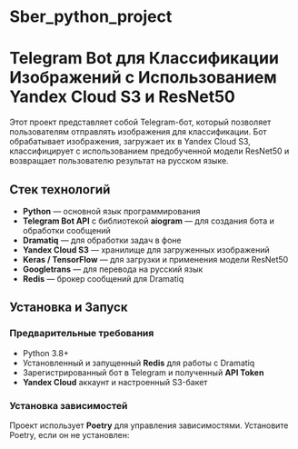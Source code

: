 # Sber_python_project
# Telegram Bot для Классификации Изображений с Использованием Yandex Cloud S3 и ResNet50

Этот проект представляет собой Telegram-бот, который позволяет пользователям отправлять изображения для классификации. Бот обрабатывает изображения, загружает их в Yandex Cloud S3, классифицирует с использованием предобученной модели ResNet50 и возвращает пользователю результат на русском языке.

## Стек технологий
- **Python** — основной язык программирования
- **Telegram Bot API** с библиотекой **aiogram** — для создания бота и обработки сообщений
- **Dramatiq** — для обработки задач в фоне
- **Yandex Cloud S3** — хранилище для загруженных изображений
- **Keras / TensorFlow** — для загрузки и применения модели ResNet50
- **Googletrans** — для перевода на русский язык
- **Redis** — брокер сообщений для Dramatiq

## Установка и Запуск

### Предварительные требования
- Python 3.8+
- Установленный и запущенный **Redis** для работы с Dramatiq
- Зарегистрированный бот в Telegram и полученный **API Token**
- **Yandex Cloud** аккаунт и настроенный S3-бакет

### Установка зависимостей
Проект использует **Poetry** для управления зависимостями. Установите Poetry, если он не установлен: